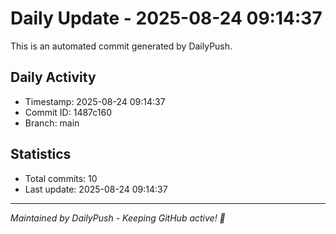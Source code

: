 # Daily Update - 2025-08-24 09:14:37

This is an automated commit generated by DailyPush.

## Daily Activity
- Timestamp: 2025-08-24 09:14:37
- Commit ID: 1487c160
- Branch: main

## Statistics
- Total commits: 10
- Last update: 2025-08-24 09:14:37

---
*Maintained by DailyPush - Keeping GitHub active! 🚀*
